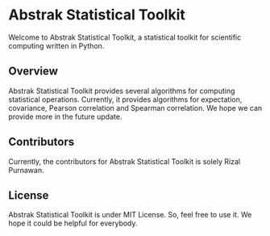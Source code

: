 # **Abstrak Statistical Toolkit**

Welcome to Abstrak Statistical Toolkit, a statistical toolkit for
scientific computing written in Python.

## **Overview**

Abstrak Statistical Toolkit provides several algorithms for computing
statistical operations. Currently, it provides algorithms for
expectation, covariance, Pearson correlation and Spearman correlation.
We hope we can provide more in the future update.

## **Contributors**

Currently, the contributors for Abstrak Statistical Toolkit is solely
Rizal Purnawan.

## **License**

Abstrak Statistical Toolkit is under MIT License. So, feel free to
use it. We hope it could be helpful for everybody.